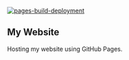 [![pages-build-deployment](https://github.com/mxhit/mxhit.github.io/actions/workflows/pages/pages-build-deployment/badge.svg)](https://github.com/mxhit/mxhit.github.io/actions/workflows/pages/pages-build-deployment)

## My Website

Hosting my website using GitHub Pages.
